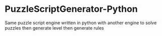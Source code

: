 PuzzleScriptGenerator-Python
============================

Same puzzle script engine written in python with another engine to solve puzzles then generate level then generate rules
